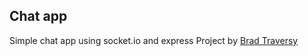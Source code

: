 ## Chat app 

Simple chat app using socket.io and express
Project by [Brad Traversy](https://github.com/bradtraversy)